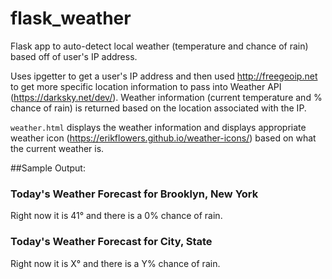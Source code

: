 # flask_weather

Flask app to auto-detect local weather (temperature and chance of rain) based off of user's IP address.


Uses ipgetter to get a user's IP address and then used http://freegeoip.net to get more specific location information to pass into Weather API (https://darksky.net/dev/). Weather information (current temperature and % chance of rain) is returned based on the location associated with the IP.



`weather.html` displays the weather information and displays appropriate weather icon (https://erikflowers.github.io/weather-icons/) based on what the current weather is.

##Sample Output:

### Today's Weather Forecast for Brooklyn, New York
Right now it is 41° and there is a 0% chance of rain.

### Today's Weather Forecast for City, State
Right now it is X° and there is a Y% chance of rain.
